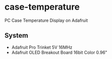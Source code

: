 
# case-temperature
PC Case Temperature Display on Adafruit

## System

 - Adafruit Pro Trinket 5V 16MHz
 - Adafruit  OLED Breakout Board 16bit Color 0.96"
